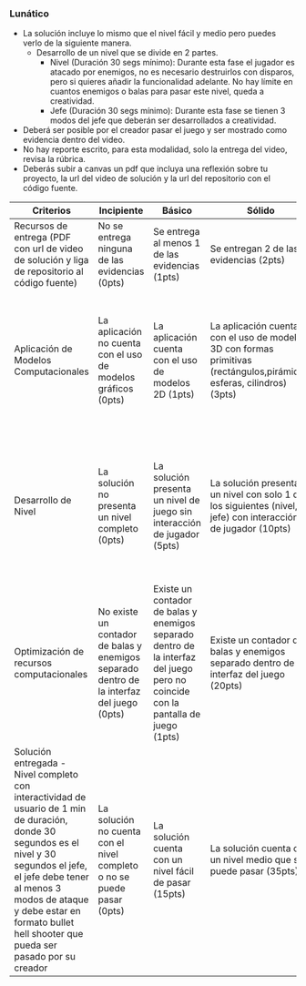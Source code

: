 ### Lunático
- La solución incluye lo mismo que el nivel fácil y medio pero puedes verlo de la siguiente manera.
  - Desarrollo de un nivel que se divide en 2 partes.
    - Nivel (Duración 30 segs mínimo): Durante esta fase el jugador es atacado por enemigos, no es necesario destruirlos con disparos, pero si quieres añadir la funcionalidad adelante. No hay límite en cuantos enemigos o balas para pasar este nivel, queda a creatividad.
    - Jefe (Duración 30 segs mínimo): Durante esta fase se tienen 3 modos del jefe que deberán ser desarrollados a creatividad.
- Deberá ser posible por el creador pasar el juego y ser mostrado como evidencia dentro del video.
- No hay reporte escrito, para esta modalidad, solo la entrega del video, revisa la rúbrica.
- Deberás subir a canvas un pdf que incluya una reflexión sobre tu proyecto, la url del video de solución y la url del repositorio con el código fuente.
  
| Criterios | Incipiente | Básico | Sólido | Destacado | Pts |
| --------- | ---------- | ------ | ------ | --------- | --- |
| Recursos de entrega (PDF con url de video de solución y liga de repositorio al código fuente) | No se entrega ninguna de las evidencias (0pts) | Se entrega al menos 1 de las evidencias (1pts) | Se entregan 2 de las evidencias (2pts) | Se entregan todas las evidencias (5pts) | 5pts |
| Aplicación de Modelos Computacionales | La aplicación no cuenta con el uso de modelos gráficos (0pts) | La aplicación cuenta con el uso de modelos 2D (1pts) | La aplicación cuenta con el uso de modelos 3D con formas primitivas (rectángulos,pirámides, esferas, cilindros) (3pts) | La aplicación cuenta con el uso de modelos 3D de la tienda de Unity y/o externos o propios (5pts) | 5pts |
| Desarrollo de Nivel | La solución no presenta un nivel completo (0pts) | La solución presenta un nivel de juego sin interacción de jugador (5pts) | La solución presenta un nivel con solo 1 de los siguientes (nivel, jefe) con interacción de jugador (10pts) | La solución presenta un nivel con nivel completo y jefe y además cuenta con interacción de jugador (15pts) | 15pts |
| Optimización de recursos computacionales | No existe un contador de balas y enemigos separado dentro de la interfaz del juego (0pts) | Existe un contador de balas y enemigos separado dentro de la interfaz del juego pero no coincide con la pantalla de juego (1pts) | Existe un contador de balas y enemigos separado dentro de la interfaz del juego (20pts) | Existe un contador de balas y enemigos separado dentro de la interfaz del juego (25pts) | 25pts |
| Solución entregada - Nivel completo con interactividad de usuario de 1 min de duración, donde 30 segundos es el nivel y 30 segundos el jefe, el jefe debe tener al menos 3 modos de ataque y debe estar en formato bullet hell shooter que pueda ser pasado por su creador | La solución no cuenta con el nivel completo o no se puede pasar (0pts) | La solución cuenta con un nivel fácil de pasar (15pts) | La solución cuenta con un nivel medio que se puede pasar (35pts) | La solución cuenta con un verdadero **bullet hell shooter** que puede ser vencido (50pts) | 50pts |
